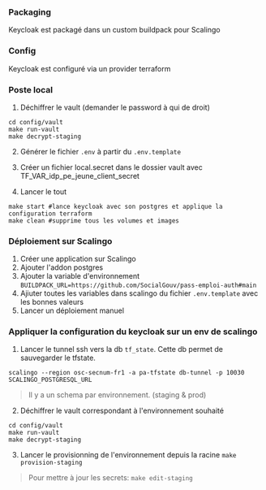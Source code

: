 ### Packaging
Keycloak est packagé dans un custom buildpack pour Scalingo

### Config
Keycloak est configuré via un provider terraform

### Poste local

1. Déchiffrer le vault (demander le password à qui de droit)

```
cd config/vault
make run-vault
make decrypt-staging
```

2. Générer le fichier `.env` à partir du `.env.template`
3. Créer un fichier local.secret dans le dossier vault avec TF_VAR_idp_pe_jeune_client_secret

4. Lancer le tout

```
make start #lance keycloak avec son postgres et applique la configuration terraform
make clean #supprime tous les volumes et images
```



### Déploiement sur Scalingo

1. Créer une application sur Scalingo
2. Ajouter l'addon postgres
3. Ajouter la variable d'environnement `BUILDPACK_URL=https://github.com/SocialGouv/pass-emploi-auth#main`
4. Ajiuter toutes les variables dans scalingo du fichier `.env.template` avec les bonnes valeurs
5. Lancer un déploiement manuel

### Appliquer la configuration du keycloak sur un env de scalingo

1. Lancer le tunnel ssh vers la db `tf_state`. Cette db permet de sauvegarder le tfstate.  

`scalingo --region osc-secnum-fr1 -a pa-tfstate db-tunnel -p 10030 SCALINGO_POSTGRESQL_URL`
> Il y a un schema par environnement. (staging & prod)
2. Déchiffrer le vault correspondant à l'environnement souhaité
```
cd config/vault
make run-vault
make decrypt-staging
```
3. Lancer le provisionning de l'environnement depuis la racine
`make provision-staging`


> Pour mettre à jour les secrets: `make edit-staging`
